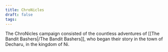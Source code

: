 ```yaml
---
title: ChroNicles
draft: false
tags:
---
```

The ChroNicles campaign consisted of the countless adventures of [[The Bandit Bashers|/The Bandit Bashers]], who began their story in the town of Decharu, in the kingdom of Ni. 
